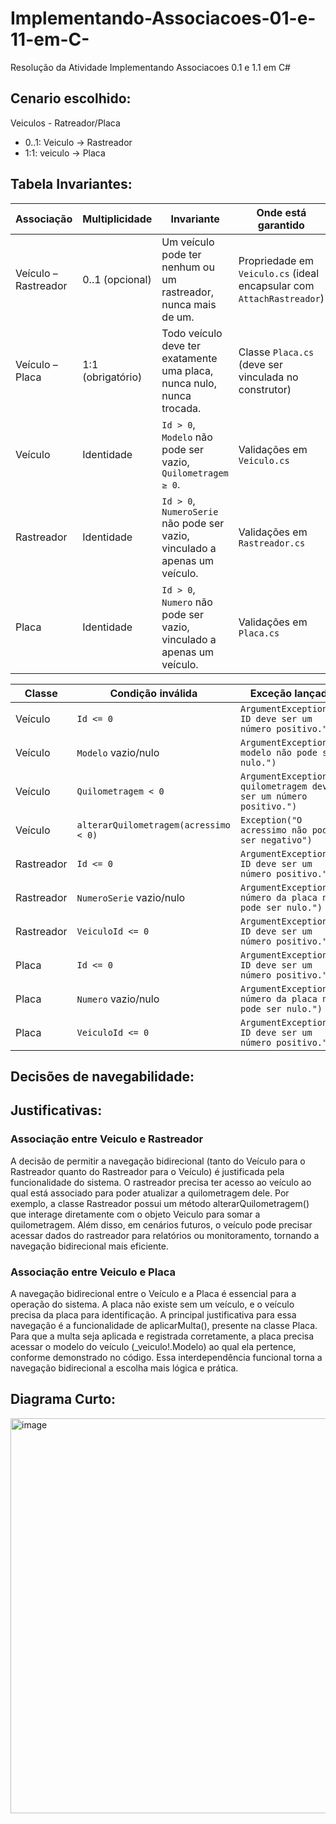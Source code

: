 # Implementando-Associacoes-01-e-11-em-C-
Resolução da Atividade Implementando Associacoes 0.1 e 1.1 em C#

## Cenario escolhido: 
Veiculos -  Ratreador/Placa 
 - 0..1: Veiculo -> Rastreador
 - 1:1: veiculo -> Placa

## Tabela Invariantes:

| Associação         | Multiplicidade   | Invariante                                                                 | Onde está garantido                  |
|--------------------|------------------|----------------------------------------------------------------------------|---------------------------------------|
| Veículo – Rastreador | 0..1 (opcional) | Um veículo pode ter nenhum ou um rastreador, nunca mais de um.              | Propriedade em `Veiculo.cs` (ideal encapsular com `AttachRastreador`) |
| Veículo – Placa      | 1:1 (obrigatório) | Todo veículo deve ter exatamente uma placa, nunca nulo, nunca trocada.      | Classe `Placa.cs` (deve ser vinculada no construtor) |
| Veículo             | Identidade      | `Id > 0`, `Modelo` não pode ser vazio, `Quilometragem ≥ 0`.                 | Validações em `Veiculo.cs` |
| Rastreador          | Identidade      | `Id > 0`, `NumeroSerie` não pode ser vazio, vinculado a apenas um veículo. | Validações em `Rastreador.cs` |
| Placa               | Identidade      | `Id > 0`, `Numero` não pode ser vazio, vinculado a apenas um veículo.      | Validações em `Placa.cs` |

| Classe    | Condição inválida                   | Exceção lançada                                                   |
|-----------|-------------------------------------|-------------------------------------------------------------------|
| Veículo   | `Id <= 0`                           | `ArgumentException("O ID deve ser um número positivo.")`          |
| Veículo   | `Modelo` vazio/nulo                 | `ArgumentException("O modelo não pode ser nulo.")`                |
| Veículo   | `Quilometragem < 0`                 | `ArgumentException("A quilometragem deve ser um número positivo.")` |
| Veículo   | `alterarQuilometragem(acressimo < 0)` | `Exception("O acressimo não pode ser negativo")`                  |
| Rastreador| `Id <= 0`                           | `ArgumentException("O ID deve ser um número positivo.")`          |
| Rastreador| `NumeroSerie` vazio/nulo            | `ArgumentException("O número da placa não pode ser nulo.")`       |
| Rastreador| `VeiculoId <= 0`                    | `ArgumentException("O ID deve ser um número positivo.")`          |
| Placa     | `Id <= 0`                           | `ArgumentException("O ID deve ser um número positivo.")`          |
| Placa     | `Numero` vazio/nulo                 | `ArgumentException("O número da placa não pode ser nulo.")`       |
| Placa     | `VeiculoId <= 0`                    | `ArgumentException("O ID deve ser um número positivo.")`          |

## Decisões de navegabilidade:

## Justificativas:

### Associação entre Veiculo e Rastreador
 A decisão de permitir a navegação bidirecional (tanto do Veículo para o Rastreador quanto do Rastreador para o Veículo) é justificada pela funcionalidade do sistema. O rastreador precisa ter acesso ao veículo ao qual está associado para poder atualizar a quilometragem dele. Por exemplo, a classe Rastreador possui um método alterarQuilometragem() que interage diretamente com o objeto Veiculo para somar a quilometragem. Além disso, em cenários futuros, o veículo pode precisar acessar dados do rastreador para relatórios ou monitoramento, tornando a navegação bidirecional mais eficiente.

 ### Associação entre Veiculo e Placa
 A navegação bidirecional entre o Veículo e a Placa é essencial para a operação do sistema. A placa não existe sem um veículo, e o veículo precisa da placa para identificação. A principal justificativa para essa navegação é a funcionalidade de aplicarMulta(), presente na classe Placa. Para que a multa seja aplicada e registrada corretamente, a placa precisa acessar o modelo do veículo (_veiculo!.Modelo) ao qual ela pertence, conforme demonstrado no código. Essa interdependência funcional torna a navegação bidirecional a escolha mais lógica e prática.

## Diagrama Curto:
<img width="1297" height="632" alt="image" src="https://github.com/user-attachments/assets/cedf9605-50d9-41a4-9248-3c515c8e471c" />


